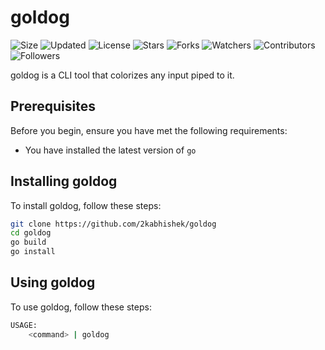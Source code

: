 # goldog

![Size](https://img.shields.io/github/repo-size/2kabhishek/goldog?style=plastic&color=green&label=Size)
![Updated](https://img.shields.io/github/last-commit/2kabhishek/goldog?style=plastic&color=red&label=Updated)
![License](https://img.shields.io/github/license/2kabhishek/goldog?style=plastic&color=lightgrey&label=License)
![Stars](https://img.shields.io/github/stars/2kabhishek/goldog?style=plastic&color=ffd500&label=Stars)
![Forks](https://img.shields.io/github/forks/2kabhishek/goldog?style=plastic&color=brightgreen&label=Forks)
![Watchers](https://img.shields.io/github/watchers/2kabhishek/goldog?style=plastic&color=orange&label=Watchers)
![Contributors](https://img.shields.io/github/contributors/2kabhishek/goldog?style=plastic&color=ff69b4&label=Contributors)
![Followers](https://img.shields.io/github/followers/2kabhishek?style=plastic&color=blue&label=Followers)

goldog is a CLI tool that colorizes any input piped to it.

## Prerequisites

Before you begin, ensure you have met the following requirements:

- You have installed the latest version of `go`

## Installing goldog

To install goldog, follow these steps:

```bash
git clone https://github.com/2kabhishek/goldog
cd goldog
go build
go install
```

## Using goldog

To use goldog, follow these steps:

```bash
USAGE:
    <command> | goldog
```
